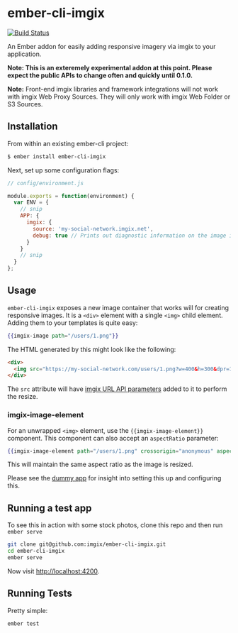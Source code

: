 # ember-cli-imgix

[![Build Status](https://travis-ci.org/imgix/ember-cli-imgix.png?branch=master)](https://travis-ci.org/imgix/ember-cli-imgix)

An Ember addon for easily adding responsive imagery via imgix to your application.

**Note: This is an exteremely experimental addon at this point. Please expect the public APIs to change often and quickly until 0.1.0.**

**Note:** Front-end imgix libraries and framework integrations will not work with imgix Web Proxy Sources. They will only work with imgix Web Folder or S3 Sources.

## Installation

From within an existing ember-cli project:

```bash
$ ember install ember-cli-imgix
```

Next, set up some configuration flags:

```javascript
// config/environment.js

module.exports = function(environment) {
  var ENV = {
    // snip
    APP: {
      imgix: {
        source: 'my-social-network.imgix.net',
        debug: true // Prints out diagnostic information on the image itself. Turn off in production.
      }
    }
    // snip
  }
};
```

## Usage

`ember-cli-imgix` exposes a new image container that works will for creating responsive images. It is a `<div>` element with a single
`<img>` child element. Adding them to your templates is quite easy:

```hbs
{{imgix-image path="/users/1.png"}}
```

The HTML generated by this might look like the following:

```html
<div>
  <img src="https://my-social-network.com/users/1.png?w=400&h=300&dpr=1" />
</div>
```

The `src` attribute will have [imgix URL API parameters](https://www.imgix.com/docs/reference) added to it to perform the resize.

### imgix-image-element

For an unwrapped `<img>` element, use the `{{imgix-image-element}}` component. This component can also accept an `aspectRatio` parameter:

```hbs
{{imgix-image-element path="/users/1.png" crossorigin="anonymous" aspectRatio=1.33}}
```

This will maintain the same aspect ratio as the image is resized.

Please see the [dummy app](./tests/dummy) for insight into setting this up and configuring this.

## Running a test app

To see this in action with some stock photos, clone this repo and then run `ember serve`

```bash
git clone git@github.com:imgix/ember-cli-imgix.git
cd ember-cli-imgix
ember serve
```

Now visit [http://localhost:4200](http://localhost:4200).

## Running Tests

Pretty simple:

```base
ember test
```
